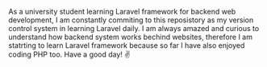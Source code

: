As a university student learning Laravel framework for backend web development, I am constantly commiting to this reposistory as my version control system in learning Laravel daily. I am always amazed and curious to understand how backend system works bechind websites, therefore I am statrting to learn Laravel framework because so far I have also enjoyed coding PHP too. Have a good day! ✌
